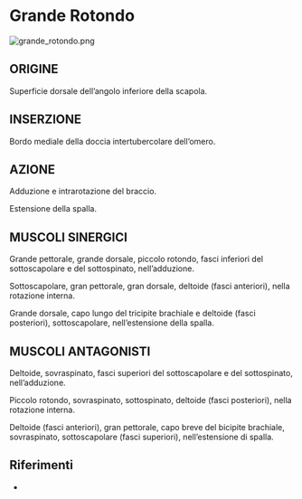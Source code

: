 # Grande Rotondo

![grande_rotondo.png](grande_rotondo.png)

## ORIGINE

Superficie dorsale dell’angolo inferiore della scapola.

## INSERZIONE

Bordo mediale della doccia intertubercolare dell’omero.

## AZIONE

Adduzione e intrarotazione del braccio.

Estensione della spalla.

## MUSCOLI SINERGICI

Grande pettorale, grande dorsale, piccolo rotondo, fasci inferiori del sottoscapolare e del sottospinato,
nell’adduzione.

Sottoscapolare, gran pettorale, gran dorsale, deltoide (fasci anteriori), nella rotazione interna.

Grande dorsale, capo lungo del tricipite brachiale e deltoide (fasci posteriori), sottoscapolare, nell’estensione della
spalla.

## MUSCOLI ANTAGONISTI

Deltoide, sovraspinato, fasci superiori del sottoscapolare e del sottospinato, nell’adduzione.

Piccolo rotondo, sovraspinato, sottospinato, deltoide (fasci posteriori), nella rotazione interna.

Deltoide (fasci anteriori), gran pettorale, capo breve del bicipite brachiale, sovraspinato, sottoscapolare (fasci
superiori), nell’estensione di spalla.

## Riferimenti

- [](http://www.trainingpedia.it/schede-illustrate/muscoli/arti-superiori/grande-rotondo)